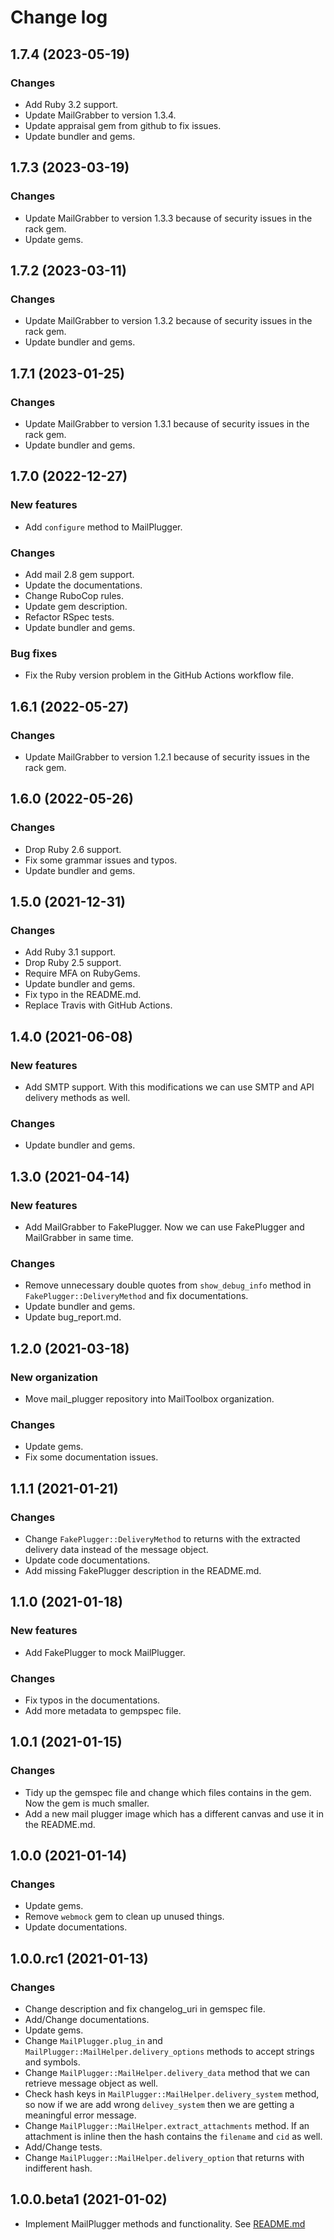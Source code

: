 # Change log

## 1.7.4 (2023-05-19)

### Changes

* Add Ruby 3.2 support.
* Update MailGrabber to version 1.3.4.
* Update appraisal gem from github to fix issues.
* Update bundler and gems.


## 1.7.3 (2023-03-19)

### Changes

* Update MailGrabber to version 1.3.3 because of security issues in the rack gem.
* Update gems.


## 1.7.2 (2023-03-11)

### Changes

* Update MailGrabber to version 1.3.2 because of security issues in the rack gem.
* Update bundler and gems.


## 1.7.1 (2023-01-25)

### Changes

* Update MailGrabber to version 1.3.1 because of security issues in the rack gem.
* Update bundler and gems.


## 1.7.0 (2022-12-27)

### New features

* Add `configure` method to MailPlugger.

### Changes

* Add mail 2.8 gem support.
* Update the documentations.
* Change RuboCop rules.
* Update gem description.
* Refactor RSpec tests.
* Update bundler and gems.

### Bug fixes

* Fix the Ruby version problem in the GitHub Actions workflow file.


## 1.6.1 (2022-05-27)

### Changes

* Update MailGrabber to version 1.2.1 because of security issues in the rack gem.


## 1.6.0 (2022-05-26)

### Changes

* Drop Ruby 2.6 support.
* Fix some grammar issues and typos.
* Update bundler and gems.


## 1.5.0 (2021-12-31)

### Changes

* Add Ruby 3.1 support.
* Drop Ruby 2.5 support.
* Require MFA on RubyGems.
* Update bundler and gems.
* Fix typo in the README.md.
* Replace Travis with GitHub Actions.


## 1.4.0 (2021-06-08)

### New features

* Add SMTP support. With this modifications we can use SMTP and API delivery methods as well.

### Changes

* Update bundler and gems.


## 1.3.0 (2021-04-14)

### New features

* Add MailGrabber to FakePlugger. Now we can use FakePlugger and MailGrabber in same time.

### Changes

* Remove unnecessary double quotes from `show_debug_info` method in `FakePlugger::DeliveryMethod` and fix documentations.
* Update bundler and gems.
* Update bug_report.md.


## 1.2.0 (2021-03-18)

### New organization

* Move mail_plugger repository into MailToolbox organization.

### Changes

* Update gems.
* Fix some documentation issues.


## 1.1.1 (2021-01-21)

### Changes

* Change `FakePlugger::DeliveryMethod` to returns with the extracted delivery data instead of the message object.
* Update code documentations.
* Add missing FakePlugger description in the README.md.


## 1.1.0 (2021-01-18)

### New features

* Add FakePlugger to mock MailPlugger.

### Changes

* Fix typos in the documentations.
* Add more metadata to gempspec file.


## 1.0.1 (2021-01-15)

### Changes

* Tidy up the gemspec file and change which files contains in the gem. Now the gem is much smaller.
* Add a new mail plugger image which has a different canvas and use it in the README.md.


## 1.0.0 (2021-01-14)

### Changes

* Update gems.
* Remove `webmock` gem to clean up unused things.
* Update documentations.


## 1.0.0.rc1 (2021-01-13)

### Changes

* Change description and fix changelog_uri in gemspec file.
* Add/Change documentations.
* Update gems.
* Change `MailPlugger.plug_in` and `MailPlugger::MailHelper.delivery_options` methods to accept strings and symbols.
* Change `MailPlugger::MailHelper.delivery_data` method that we can retrieve message object as well.
* Check hash keys in `MailPlugger::MailHelper.delivery_system` method, so now if we are add wrong `delivey_system` then we are getting a meaningful error message.
* Change `MailPlugger::MailHelper.extract_attachments` method. If an attachment is inline then the hash contains the `filename` and `cid` as well.
* Add/Change tests.
* Change `MailPlugger::MailHelper.delivery_option` that returns with indifferent hash.


## 1.0.0.beta1 (2021-01-02)

* Implement MailPlugger methods and functionality. See [README.md](https://github.com/MailToolbox/mail_plugger/blob/main/README.md)
